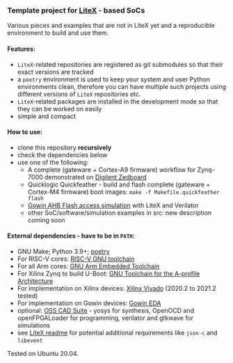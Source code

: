 ### Template project for [LiteX](https://github.com/enjoy-digital/litex) - based SoCs

Various pieces and examples that are not in LiteX yet and a reproducible environment to build and use them.

#### Features:
- `LiteX`-related repositories are registered as git submodules so that their
exact versions are tracked
- a `poetry` environment is used to keep your system and user Python environments clean,
therefore you can have multiple such projects using different versions of `LiteX` 
repositories etc.
- `LiteX`-related packages are installed in the development mode so that they can be worked on easily
- simple and compact

#### How to use:
- clone this repository **recursively**
- check the dependencies below
- use one of the following:
  - A complete (gateware + Cortex-A9 firmware) workflow for Zynq-7000 demonstrated on [Digilent Zedboard](./digilent_zedboard)
  - Quicklogic Quickfeather - build and flash complete (gateware + Cortex-M4 firmware) boot images: `make -f Makefile.quickfeather flash`
  - [Gowin AHB Flash access simulation](./gowin_flash_sim) with LiteX and Verilator
  - other SoC/software/simulation examples in src: new description coming soon

#### External dependencies - have to be in `PATH`:
 - GNU Make; Python 3.9+; [poetry](https://python-poetry.org/)
 - For RISC-V cores: [RISC-V GNU toolchain](https://github.com/riscv-collab/riscv-gnu-toolchain/releases)
 - For all Arm cores: [GNU Arm Embedded Toolchain](https://developer.arm.com/tools-and-software/open-source-software/developer-tools/gnu-toolchain/gnu-rm/downloads)
 - For Xilinx Zynq to build U-Boot: [GNU Toolchain for the A-profile Architecture](https://developer.arm.com/tools-and-software/open-source-software/developer-tools/gnu-toolchain/gnu-a/downloads)
 - For implementation on Xilinx devices: [Xilinx Vivado](https://www.xilinx.com/support/download.html) (2020.2 to 2021.2 tested)
 - For implementation on Gowin devices: [Gowin EDA](https://www.gowinsemi.com/en/support/download_eda/)
 - optional: [OSS CAD Suite](https://github.com/YosysHQ/oss-cad-suite-build/releases) - yosys for synthesis, OpenOCD and openFPGALoader for programming, verilator and gtkwave for simulations
 - see [LiteX readme](https://github.com/enjoy-digital/litex/#quick-start-guide) for potential additional requirements like `json-c` and `libevent`

Tested on Ubuntu 20.04.
